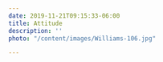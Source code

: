```yaml
---
date: 2019-11-21T09:15:33-06:00
title: Attitude
description: ''
photo: "/content/images/Williams-106.jpg"

---
```

